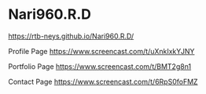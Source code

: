 # Nari960.R.D

https://rtb-neys.github.io/Nari960.R.D/

Profile Page 
https://www.screencast.com/t/uXnkIxkYJNY

Portfolio Page 
https://www.screencast.com/t/BMT2g8n1

Contact Page 
https://www.screencast.com/t/6RpS0foFMZ
